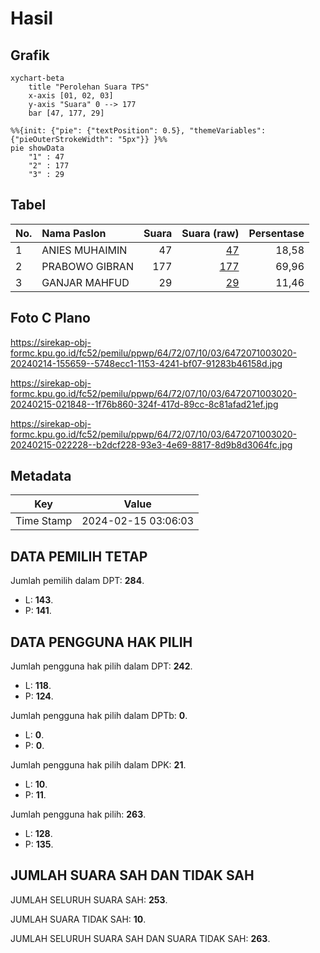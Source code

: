# Hasil

## Grafik

```mermaid
xychart-beta
    title "Perolehan Suara TPS"
    x-axis [01, 02, 03]
    y-axis "Suara" 0 --> 177
    bar [47, 177, 29]
```

```mermaid
%%{init: {"pie": {"textPosition": 0.5}, "themeVariables": {"pieOuterStrokeWidth": "5px"}} }%%
pie showData
    "1" : 47
    "2" : 177
    "3" : 29
```

## Tabel

| No. | Nama Paslon    | Suara | Suara (raw) | Persentase |
|:--- |:-------------- | -----:| -----------:| ----------:|
| 1   | ANIES MUHAIMIN | 47    | [47][p-1]   | 18,58      |
| 2   | PRABOWO GIBRAN | 177   | [177][p-2]  | 69,96      |
| 3   | GANJAR MAHFUD  | 29    | [29][p-3]   | 11,46      |


[p-1]: https://github.com/gigit-pemilu/pemilu-2024-64-kalimantan-timur/blob/main/pilpres/hitung-suara/sub/64-kalimantan-timur/sub/72-kota-samarinda/sub/07-sambutan/sub/1003-makroman/sub/020-tps/sub/paslon-1.txt
[p-2]: https://github.com/gigit-pemilu/pemilu-2024-64-kalimantan-timur/blob/main/pilpres/hitung-suara/sub/64-kalimantan-timur/sub/72-kota-samarinda/sub/07-sambutan/sub/1003-makroman/sub/020-tps/sub/paslon-2.txt
[p-3]: https://github.com/gigit-pemilu/pemilu-2024-64-kalimantan-timur/blob/main/pilpres/hitung-suara/sub/64-kalimantan-timur/sub/72-kota-samarinda/sub/07-sambutan/sub/1003-makroman/sub/020-tps/sub/paslon-3.txt

## Foto C Plano

https://sirekap-obj-formc.kpu.go.id/fc52/pemilu/ppwp/64/72/07/10/03/6472071003020-20240214-155659--5748ecc1-1153-4241-bf07-91283b46158d.jpg

https://sirekap-obj-formc.kpu.go.id/fc52/pemilu/ppwp/64/72/07/10/03/6472071003020-20240215-021848--1f76b860-324f-417d-89cc-8c81afad21ef.jpg

https://sirekap-obj-formc.kpu.go.id/fc52/pemilu/ppwp/64/72/07/10/03/6472071003020-20240215-022228--b2dcf228-93e3-4e69-8817-8d9b8d3064fc.jpg


## Metadata

| Key        | Value               |
| ---------- | ------------------- |
| Time Stamp | 2024-02-15 03:06:03 |


## DATA PEMILIH TETAP

Jumlah pemilih dalam DPT: **284**.
 * L: **143**.
 * P: **141**.

## DATA PENGGUNA HAK PILIH

Jumlah pengguna hak pilih dalam DPT: **242**.
 * L: **118**.
 * P: **124**.

Jumlah pengguna hak pilih dalam DPTb: **0**.
 * L: **0**.
 * P: **0**.

Jumlah pengguna hak pilih dalam DPK: **21**.
 * L: **10**.
 * P: **11**.

Jumlah pengguna hak pilih: **263**.
 * L: **128**.
 * P: **135**.

## JUMLAH SUARA SAH DAN TIDAK SAH

JUMLAH SELURUH SUARA SAH: **253**.

JUMLAH SUARA TIDAK SAH: **10**.

JUMLAH SELURUH SUARA SAH DAN SUARA TIDAK SAH: **263**.


